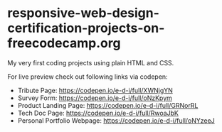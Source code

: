 # responsive-web-design-certification-projects-on-freecodecamp.org

My very first coding projects using plain HTML and CSS.

For live preview check out following links via codepen:

- Tribute Page: https://codepen.io/e-d-i/full/XWNjgYN
- Survey Form: https://codepen.io/e-d-i/full/oNzKpym
- Product Landing Page: https://codepen.io/e-d-i/full/GRNorRL
- Tech Doc Page: https://codepen.io/e-d-i/full/RwoaJbK
- Personal Portfolio Webpage: https://codepen.io/e-d-i/full/oNYzeeJ
